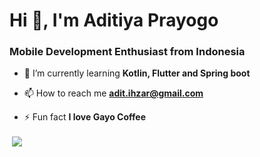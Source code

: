 <h1 align="left">Hi 👋, I'm Aditiya Prayogo</h1>
<h3 align="left">Mobile Development Enthusiast from Indonesia</h3>


- 🌱 I’m currently learning **Kotlin, Flutter and Spring boot**

- 📫 How to reach me **adit.ihzar@gmail.com**

- ⚡ Fun fact **I love Gayo Coffee**


<p align="left">
<!--   <img src="https://cdn.jsdelivr.net/gh/devicons/devicon@v2.8.2/devicon.min.css" alt="android" width="40" height="40"/> -->
</p>

<p align="left">&nbsp;<img align="center" src="https://github-readme-stats.vercel.app/api?username=aditPrayogo&show_icons=true&bg_color=424344&title_color=fff&icon_color=fff&text_color=d9a618&show_owner=false" /></p>

